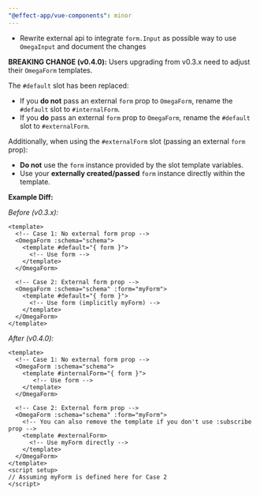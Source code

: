 ```yaml
---
"@effect-app/vue-components": minor
---
```


- Rewrite external api to integrate `form.Input` as possible way to use `OmegaInput` and document the changes

**BREAKING CHANGE (v0.4.0):** Users upgrading from v0.3.x need to adjust their `OmegaForm` templates.

The `#default` slot has been replaced:
  - If you **do not** pass an external `form` prop to `OmegaForm`, rename the `#default` slot to `#internalForm`.
  - If you **do** pass an external `form` prop to `OmegaForm`, rename the `#default` slot to `#externalForm`.

Additionally, when using the `#externalForm` slot (passing an external `form` prop):
  - **Do not** use the `form` instance provided by the slot template variables.
  - Use your **externally created/passed** `form` instance directly within the template.

**Example Diff:**

*Before (v0.3.x):*
```vue
<template>
  <!-- Case 1: No external form prop -->
  <OmegaForm :schema="schema">
    <template #default="{ form }">
      <!-- Use form -->
    </template>
  </OmegaForm>

  <!-- Case 2: External form prop -->
  <OmegaForm :schema="schema" :form="myForm">
    <template #default="{ form }">
      <!-- Use form (implicitly myForm) -->
    </template>
  </OmegaForm>
</template>
```

*After (v0.4.0):*
```vue
<template>
  <!-- Case 1: No external form prop -->
  <OmegaForm :schema="schema">
    <template #internalForm="{ form }">
       <!-- Use form -->
    </template>
  </OmegaForm>

  <!-- Case 2: External form prop -->
  <OmegaForm :schema="schema" :form="myForm">
    <!-- You can also remove the template if you don't use :subscribe prop -->
    <template #externalForm>
      <!-- Use myForm directly -->
    </template>
  </OmegaForm>
</template>
<script setup>
// Assuming myForm is defined here for Case 2
</script>
```


